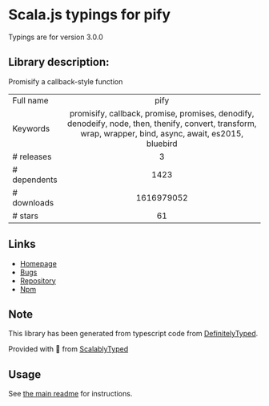
# Scala.js typings for pify

Typings are for version 3.0.0

## Library description:
Promisify a callback-style function

|                    |                 |
| ------------------ | :-------------: |
| Full name          | pify |
| Keywords           | promisify, callback, promise, promises, denodify, denodeify, node, then, thenify, convert, transform, wrap, wrapper, bind, async, await, es2015, bluebird |
| # releases         | 3 |
| # dependents       | 1423 |
| # downloads        | 1616979052 |
| # stars            | 61 |

## Links
- [Homepage](https://github.com/sindresorhus/pify#readme)
- [Bugs](https://github.com/sindresorhus/pify/issues)
- [Repository](https://github.com/sindresorhus/pify)
- [Npm](https://www.npmjs.com/package/pify)
    


## Note
This library has been generated from typescript code from [DefinitelyTyped](https://definitelytyped.org).

Provided with :purple_heart: from [ScalablyTyped](https://github.com/oyvindberg/ScalablyTyped)

## Usage
See [the main readme](../../readme.md) for instructions.


